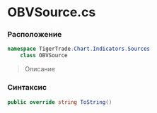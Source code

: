 
# OBVSource.cs
### Расположение
```csharp
namespace TigerTrade.Chart.Indicators.Sources  
    class OBVSource
```

> Описание

### Синтаксис
```csharp
public override string ToString()
```
